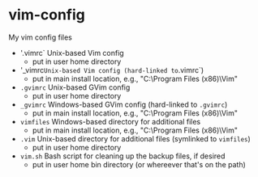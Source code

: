 # vim-config
My vim config files

- '.vimrc` Unix-based Vim config
  + put in user home directory
- '_vimrc` Unix-based Vim config (hard-linked to `.vimrc`)
  + put in main install location, e.g., "C:\Program Files (x86)\Vim"
- `.gvimrc` Unix-based GVim config
  + put in user home directory
- `_gvimrc` Windows-based GVim config (hard-linked to `.gvimrc`)
  + put in main install location, e.g., "C:\Program Files (x86)\Vim"
- `vimfiles` Windows-based directory for additional files
  + put in main install location, e.g., "C:\Program Files (x86)\Vim"
- `.vim` Unix-based directory for additional files (symlinked to `vimfiles`)
  + put in user home directory
- `vim.sh` Bash script for cleaning up the backup files, if desired
  + put in user home bin directory (or whereever that's on the path)


